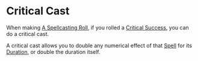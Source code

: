 # Critical Cast

When making [A Spellcasting Roll](../../Magic/Spellcasting/Spellcasting.md#The%20Spellcasting%20Roll), if you rolled a [Critical Success](Critical%20Success.md), you can do a critical cast.

A critical cast allows you to double any numerical effect of that [Spell](../../Magic/Spellcasting/Spells.md) for its [Duration](../../Magic/Spellcasting/Spellcasting.md#Duration), or double the duration itself.

